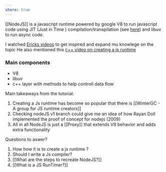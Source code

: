 ```yaml
---
share: true
---
```


[[NodeJS]] is a javascript runtime powered by google V8 to run javascript code using JIT (Just in Time ) compilation/transpilation (see [here](https://stackoverflow.com/questions/59807938/the-confusion-with-jit-compilation-in-v8)) and libuv to run async code.

I watched [Ericks videos](https://www.youtube.com/watch?v=ynNDmp7hBdo) to get inspired and expand mu knowlege on the topic
He also mentioned this [c++ video on creating a js runtime](https://www.youtube.com/watch?v=5fWIf2A6Z_s)
### Main components

- V8
- libuv
- c++ layer with methods to help controll data flow 

Main takeaways from the tutorial:

1. Creating a Js runtime has become so popular that there is [[WinterGC - A group for JS runtime creators]] 
2. Checking nodeJS v1 branch could give me an idea of how Rayan Doll implemented the proof of concept for nodejs (2009)
3. All in all NodeJS is just a [[Proxy]] that extends V8 behavior and adds extra functionality










Questions to aswer?

1. How how it is to create a js runtime ?
2. Should I write a Js compiler?
3. [[What are the steps to recreate NodeJS?]]
4. [[What is a JS RunTimer?]]